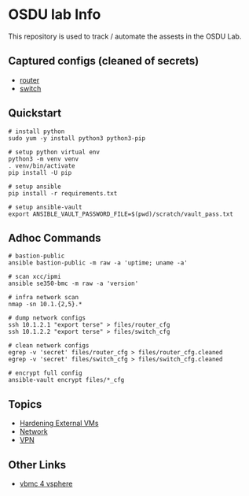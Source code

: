 # OSDU lab Info

This repository is used to track / automate the assests in the OSDU Lab.

## Captured configs (cleaned of secrets)
- [router](files/router_cfg.cleaned)
- [switch](files/switch_cfg.cleaned)

## Quickstart
```
# install python
sudo yum -y install python3 python3-pip

# setup python virtual env
python3 -m venv venv
. venv/bin/activate
pip install -U pip

# setup ansible
pip install -r requirements.txt

# setup ansible-vault
export ANSIBLE_VAULT_PASSWORD_FILE=$(pwd)/scratch/vault_pass.txt
```

## Adhoc Commands
```
# bastion-public
ansible bastion-public -m raw -a 'uptime; uname -a'

# scan xcc/ipmi
ansible se350-bmc -m raw -a 'version'

# infra network scan
nmap -sn 10.1.{2,5}.*

# dump network configs
ssh 10.1.2.1 "export terse" > files/router_cfg
ssh 10.1.2.2 "export terse" > files/switch_cfg

# clean network configs
egrep -v 'secret' files/router_cfg > files/router_cfg.cleaned
egrep -v 'secret' files/switch_cfg > files/switch_cfg.cleaned

# encrypt full config
ansible-vault encrypt files/*_cfg
```

## Topics
- [Hardening External VMs](docs/HARDENING.md)
- [Network](docs/NETWORK.md)
- [VPN](docs/VPN.md)

## Other Links
- [vbmc 4 vsphere](https://github.com/kurokobo/virtualbmc-for-vsphere)
